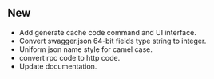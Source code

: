 ## New

- Add generate cache code command and UI interface.
- Convert swagger.json 64-bit fields type string to integer.
- Uniform json name style for camel case.
- convert rpc code to http code.
- Update documentation.
